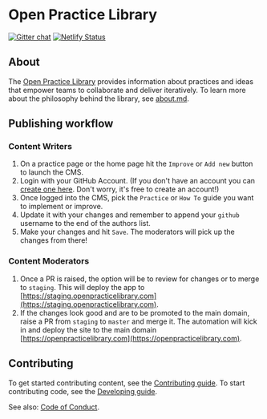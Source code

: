 # Open Practice Library

[![Gitter chat](https://badges.gitter.im/gitterHQ/gitter.png)](https://gitter.im/openpracticelibrary/) [![Netlify Status](https://api.netlify.com/api/v1/badges/2f44b7cd-f0eb-4f8b-9ade-51a338a7d1aa/deploy-status)](https://app.netlify.com/sites/openpracticelibrary/deploys)

## About

The [Open Practice Library](https://openpracticelibrary.com) provides information about practices and ideas that empower teams to collaborate and deliver iteratively. To learn more about the philosophy behind the library, see [about.md](content/page/about.md).

## Publishing workflow

### Content Writers

1. On a practice page or the home page hit the `Improve` or `Add new` button to launch the CMS.
2. Login with your GitHub Account. (If you don't have an account you can [create one here](https://github.com/join). Don't worry, it's free to create an account!)
3. Once logged into the CMS, pick the `Practice` or `How To` guide you want to implement or improve.
4. Update it with your changes and remember to append your `github` username to the end of the authors list.
5. Make your changes and hit `Save`. The moderators will pick up the changes from there!

### Content Moderators

1. Once a PR is raised, the option will be to review for changes or to merge to `staging`. This will deploy the app to [https://staging.openpracticelibrary.com](https://staging.openpracticelibrary.com). 
2. If the changes look good and are to be promoted to the main domain, raise a PR from `staging` to `master` and merge it. The automation will kick in and deploy the site to the main domain [https://openpracticelibrary.com](https://openpracticelibrary.com).

## Contributing

To get started contributing content, see the [Contributing guide](https://openpracticelibrary.com/contribution-guide/). To start contributing code, see the [Developing guide](DEVELOPING.md).

See also: [Code of Conduct](CODE_OF_CONDUCT.md).
